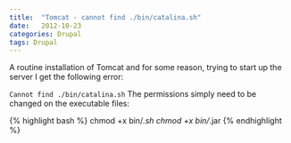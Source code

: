 ```yaml
---
title:  "Tomcat - cannot find ./bin/catalina.sh"
date:   2012-10-23
categories: Drupal
tags: Drupal
---
```

A routine installation of Tomcat and for some reason, trying to start up the server I get the following error:

`Cannot find ./bin/catalina.sh`
The permissions simply need to be changed on the executable files:

{% highlight bash %}
chmod +x bin/*.sh
chmod +x bin/*.jar
{% endhighlight %}
